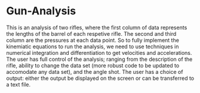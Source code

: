 # Gun-Analysis

This is an analysis of two rifles, where the first column of data represents the lengths of the barrel of each respetive rifle.
 The second and third column are the pressures at each data point. So to fully implement the kinemiatic equations to run the analysis, we need to 
use techniques in numerical integration and differentiation to get velocities and accelerations. The user has full control of the analysis; ranging from the 
description of the rifle, ability to change the data set (more robust code to be updated to accomodate any data set), and the angle shot. The user has a choice
of output: either the output be displayed on the screen or can be transferred to a text file.
